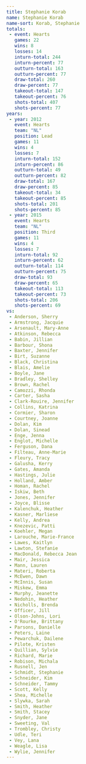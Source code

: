 ```yaml
---
title: Stephanie Korab
name: Stephanie Korab
name-sort: Korab, Stephanie
totals:
 - event: Hearts
   games: 22
   wins: 8
   losses: 14
   inturn-total: 244
   inturn-percent: 77
   outturn-total: 163
   outturn-percent: 77
   draw-total: 260
   draw-percent: 77
   takeout-total: 147
   takeout-percent: 76
   shots-total: 407
   shots-percent: 77
years:
 - year: 2012
   event: Hearts
   team: "NL"
   position: Lead
   games: 11
   wins: 4
   losses: 7
   inturn-total: 152
   inturn-percent: 86
   outturn-total: 49
   outturn-percent: 82
   draw-total: 167
   draw-percent: 85
   takeout-total: 34
   takeout-percent: 85
   shots-total: 201
   shots-percent: 85
 - year: 2015
   event: Hearts
   team: "NL"
   position: Third
   games: 11
   wins: 4
   losses: 7
   inturn-total: 92
   inturn-percent: 62
   outturn-total: 114
   outturn-percent: 75
   draw-total: 93
   draw-percent: 65
   takeout-total: 113
   takeout-percent: 73
   shots-total: 206
   shots-percent: 69
vs:
 - Anderson, Sherry
 - Armstrong, Jacquie
 - Arsenault, Mary-Anne
 - Atkinson, Rebecca
 - Babin, Jillian
 - Barbour, Shona
 - Baxter, Jennifer
 - Birt, Suzanne
 - Black, Christina
 - Blais, Amelie
 - Boyle, Jane
 - Bradley, Shelley
 - Brown, Rachel
 - Camozzi, Rhonda
 - Carter, Sasha
 - Clark-Rouire, Jennifer
 - Collins, Katrina
 - Cormier, Sharon
 - Courtney, Joanne
 - Dolan, Kim
 - Dolan, Sinead
 - Enge, Jenna
 - Englot, Michelle
 - Ferguson, Dana
 - Filteau, Anne-Marie
 - Fleury, Tracy
 - Galusha, Kerry
 - Gates, Amanda
 - Hastings, Julie
 - Holland, Amber
 - Homan, Rachel
 - Iskiw, Beth
 - Jones, Jennifer
 - Joyce, Blisse
 - Kalenchuk, Heather
 - Kasner, Marliese
 - Kelly, Andrea
 - Knezevic, Patti
 - Koehler, Megan
 - Larouche, Marie-France
 - Lawes, Kaitlyn
 - Lawton, Stefanie
 - MacDonald, Rebecca Jean
 - Mair, Jessica
 - Mann, Lauren
 - Materi, Roberta
 - McEwen, Dawn
 - McInnis, Susan
 - Miskew, Emma
 - Murphy, Jeanette
 - Nedohin, Heather
 - Nicholls, Brenda
 - Officer, Jill
 - Olson-Johns, Lori
 - O'Rourke, Brittany
 - Parsons, Danielle
 - Peters, Laine
 - Pewarchuk, Dailene
 - Pilote, Kristen
 - Quillian, Sylvie
 - Richard, Marie
 - Robison, Michala
 - Rusnell, Jen
 - Schmidt, Stephanie
 - Schneider, Kim
 - Schneider, Tammy
 - Scott, Kelly
 - Shea, Michelle
 - Slywka, Sarah
 - Smith, Heather
 - Smith, Stacey
 - Snyder, Jane
 - Sweeting, Val
 - Trombley, Christy
 - Udle, Teri
 - Vey, Lana
 - Weagle, Lisa
 - Wylie, Jennifer
---
```

